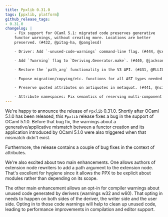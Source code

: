```yaml
---
title: Ppxlib 0.31.0
tags: [ppxlib, platform]
github_release_tags:
- 0.31.0
changelog: |
    - Fix support for OCaml 5.1: migrated code preserves generative
    functor warnings, without creating more. Locations are better
    preserved. (#432, @pitag-ha, @panglesd)

    - Driver: Add `-unused-code-warnings` command-line flag. (#444, @ceastlund)

    - Add `?warning` flag to `Deriving.Generator.make`. (#440, @jacksonzou123 via @ceastlund)

    - Restore the `path_arg` functionality in the V3 API. (#431, @ELLIOTTCABLE)

    - Expose migration/copying/etc. functions for all AST types needed by `Pprintast`. (#454, @antalsz)

    - Preserve quoted attributes on antiquotes in metaquot. (#441, @ncik-roberts)

    - Attribute namespaces: Fix semantics of reserving multi-component namespaces. (#443, @ncik-roberts)
---
```


We're happy to announce the release of `Ppxlib` 0.31.0. Shortly after OCaml 5.1.0 has been released,
this `Ppxlib` release fixes a bug in the support of OCaml 5.1.0. Before that bug fix, the warnings about a generative/applicative mismatch between a functor creation and its application introduced by OCaml 5.1.0 were also triggered when that mismatch didn't exist.

Furthermore, the release contains a couple of bug fixes in the context of attributes.

We're also excited about two main enhancements. One allows authors of extension node rewriters to add a
path argument to the extension node. That's excellent for hygiene since it allows the PPX to be explicit
about modules rather than depending on its scope.

The other main enhancement allows an opt-in for compiler warnings about unused code generated by
derivers (warnings w32 and w60). That opting in needs to happen on both sides of the deriver,
the writer side and the user side. Opting in to those code warnings will help to clean up unused code,
leading to performance improvements in compilation and editor support.
